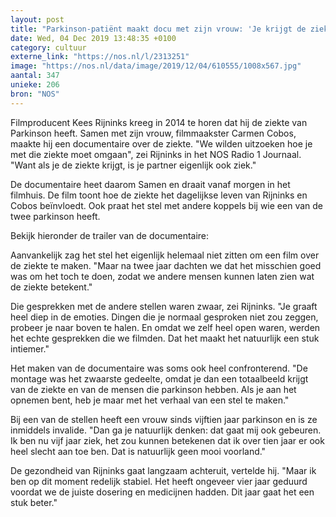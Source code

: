 ```yaml
---
layout: post
title: "Parkinson-patiënt maakt docu met zijn vrouw: 'Je krijgt de ziekte niet alleen'"
date: Wed, 04 Dec 2019 13:48:35 +0100
category: cultuur
externe_link: "https://nos.nl/l/2313251"
image: "https://nos.nl/data/image/2019/12/04/610555/1008x567.jpg"
aantal: 347
unieke: 206
bron: "NOS"
---
```


<p>Filmproducent Kees Rijninks kreeg in 2014 te horen dat hij de ziekte van Parkinson heeft. Samen met zijn vrouw, filmmaakster Carmen Cobos, maakte hij een documentaire over de ziekte. "We wilden uitzoeken hoe je met die ziekte moet omgaan", zei Rijninks in het NOS Radio 1 Journaal. "Want als je de ziekte krijgt, is je partner eigenlijk ook ziek."</p>
<p>De documentaire heet daarom Samen en draait vanaf morgen in het filmhuis. De film toont hoe de ziekte het dagelijkse leven van Rijninks en Cobos beïnvloedt. Ook praat het stel met andere koppels bij wie een van de twee parkinson heeft.</p>
<p>Bekijk hieronder de trailer van de documentaire: </p>
<p>Aanvankelijk zag het stel het eigenlijk helemaal niet zitten om een film over de ziekte te maken. "Maar na twee jaar dachten we dat het misschien goed was om het toch te doen, zodat we andere mensen kunnen laten zien wat de ziekte betekent."</p>
<p>Die gesprekken met de andere stellen waren zwaar, zei Rijninks. "Je graaft heel diep in de emoties. Dingen die je normaal gesproken niet zou zeggen, probeer je naar boven te halen. En omdat we zelf heel open waren, werden het echte gesprekken die we filmden. Dat het maakt het natuurlijk een stuk intiemer."</p>
<p>Het maken van de documentaire was soms ook heel confronterend. "De montage was het zwaarste gedeelte, omdat je dan een totaalbeeld krijgt van de ziekte en van de mensen die parkinson hebben. Als je aan het opnemen bent, heb je maar met het verhaal van een stel te maken."</p>
<p>Bij een van de stellen heeft een vrouw sinds vijftien jaar parkinson en is ze inmiddels invalide. "Dan ga je natuurlijk denken: dat gaat mij ook gebeuren. Ik ben nu vijf jaar ziek, het zou kunnen betekenen dat ik over tien jaar er ook heel slecht aan toe ben. Dat is natuurlijk geen mooi voorland."</p>
<p>De gezondheid van Rijninks gaat langzaam achteruit, vertelde hij. "Maar ik ben op dit moment redelijk stabiel. Het heeft ongeveer vier jaar geduurd voordat we de juiste dosering en medicijnen hadden. Dit jaar gaat het een stuk beter."</p>
